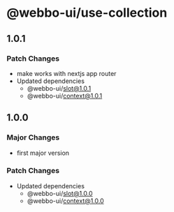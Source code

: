 # @webbo-ui/use-collection

## 1.0.1

### Patch Changes

- make works with nextjs app router
- Updated dependencies
  - @webbo-ui/slot@1.0.1
  - @webbo-ui/context@1.0.1

## 1.0.0

### Major Changes

- first major version

### Patch Changes

- Updated dependencies
  - @webbo-ui/slot@1.0.0
  - @webbo-ui/context@1.0.0
